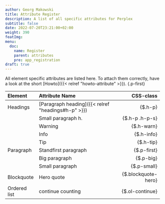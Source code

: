 ```yaml
---
author: Georg Makowski
title: Attribute Register
description: A list of all specific attributes for Perplex
subtitle: false
date: 2022-07-20T23:21:00+02:00 
weight: 390
featImg: 
menu:
  doc:
    name: Register
    parent: attributes
    pre: app_registration
draft: true
---
```


All element specific attributes are listed here. To attach them correctly, have a look at the short [Howto]({{< relref "howto-attribute" >}}).
{.p-first} <!--more-->

|Element    | Attribute Name | CSS-class |
|:----------|:--------|-------:|
| Headings  | [Paragraph heading]({{< relref "headings#h-p" >}}) | {$.h-p} |
| | Small paragraph h. | {$.h-p .h-p-s} |
| | Warning | {$.h-warn} |
| | Info | {$.h-info} |
| | Tip | {$.h-tip} |
| Paragraph | Standfirst paragraph | {$.p-first} |
| | Big paragraph | {$.p-big} |
| | Small paragraph | {$.p-small} |
| Blockquote | Hero quote | {$.blockquote-hero} |
| Ordered list | continue counting | {$.ol-continue} |
